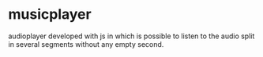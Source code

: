 # musicplayer
audioplayer developed with js in which is possible to listen to the audio split in several segments without any empty second. 
